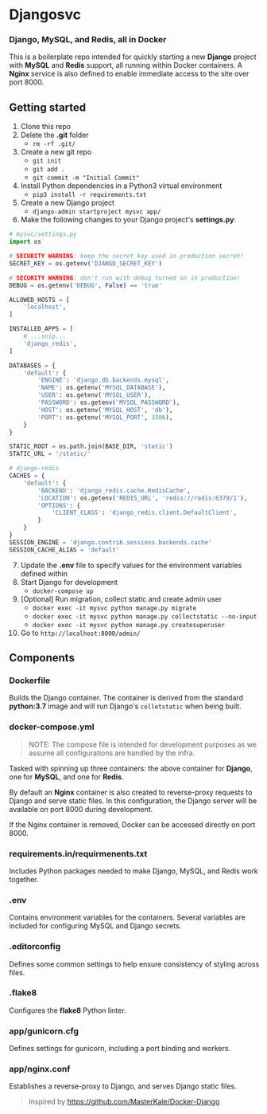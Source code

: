 # Djangosvc
### Django, MySQL, and Redis, all in Docker

This is a boilerplate repo intended for quickly starting a new **Django** project with **MySQL** and **Redis** support, all running within Docker containers. A **Nginx** service is also defined to enable immediate access to the site over port 8000.

## Getting started

1. Clone this repo
2. Delete the **.git** folder
    - `rm -rf .git/`
3. Create a new git repo
    - `git init`
    - `git add .`
    - `git commit -m "Initial Commit"`
4. Install Python dependencies in a Python3 virtual environment
    - `pip3 install -r requirements.txt`
5. Create a new Django project
    - `django-admin startproject mysvc app/`
6. Make the following changes to your Django project's **settings.py**:

```py
# mysvc/settings.py
import os

# SECURITY WARNING: keep the secret key used in production secret!
SECRET_KEY = os.getenv('DJANGO_SECRET_KEY')

# SECURITY WARNING: don't run with debug turned on in production!
DEBUG = os.getenv('DEBUG', False) == 'true'

ALLOWED_HOSTS = [
    'localhost',
]

INSTALLED_APPS = [
    # ...snip...
    'django_redis',
]

DATABASES = {
    'default': {
        'ENGINE': 'django.db.backends.mysql',
        'NAME': os.getenv('MYSQL_DATABASE'),
        'USER': os.getenv('MYSQL_USER'),
        'PASSWORD': os.getenv('MYSQL_PASSWORD'),
        'HOST': os.getenv('MYSQL_HOST', 'db'),
        'PORT': os.getenv('MYSQL_PORT', 3306),
    }
}

STATIC_ROOT = os.path.join(BASE_DIR, 'static')
STATIC_URL = '/static/'

# django-redis
CACHES = {
    'default': {
        'BACKEND': 'django_redis.cache.RedisCache',
        'LOCATION': os.getenv('REDIS_URL', 'redis://redis:6379/1'),
        'OPTIONS': {
            'CLIENT_CLASS': 'django_redis.client.DefaultClient',
        }
    }
}
SESSION_ENGINE = 'django.contrib.sessions.backends.cache'
SESSION_CACHE_ALIAS = 'default'
```

7. Update the **.env** file to specify values for the environment variables defined within
8. Start Django for development
    - `docker-compose up`
9. [Optional] Run migration, collect static and create admin user
    - `docker exec -it mysvc python manage.py migrate`
    - `docker exec -it mysvc python manage.py collectstatic --no-input`
    - `docker exec -it mysvc python manage.py createsuperuser`
10. Go to `http://localhost:8000/admin/`

## Components

### Dockerfile

Builds the Django container. The container is derived from the standard **python:3.7** image and will run Django's `colletstatic` when being built.

### docker-compose.yml

> NOTE: The compose file is intended for development purposes as we assume all configurations are handled by the infra.

Tasked with spinning up three containers: the above container for **Django**, one for **MySQL**, and one for **Redis**.

By default an **Nginx** container is also created to reverse-proxy requests to Django and serve static files. In this configuration, the Django server will be available on port 8000 during development.

If the Nginx container is removed, Docker can be accessed directly on port 8000.

### requirements.in/requirmenents.txt

Includes Python packages needed to make Django, MySQL, and Redis work together.

### .env

Contains environment variables for the containers. Several variables are included for configuring MySQL and Django secrets.

### .editorconfig

Defines some common settings to help ensure consistency of styling across files.

### .flake8

Configures the **flake8** Python linter.

### app/gunicorn.cfg

Defines settings for gunicorn, including a port binding and workers.

### app/nginx.conf

Establishes a reverse-proxy to Django, and serves Django static files.

> Inspired by https://github.com/MasterKale/Docker-Django
